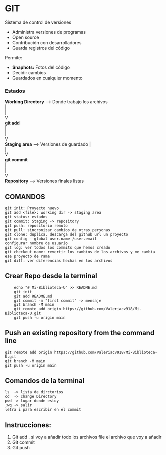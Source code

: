 # GIT

Sistema de control de versiones

- Administra versiones de programas
- Open source
- Contribución con desarrolladores
- Guarda registros del código

Permite: 
- **Snaphots:** Fotos del código
- Decidir cambios
- Guardados en cualquier momento

### Estados

**Working Directory** --> Donde trabajo los archivos
<br>
                |<br>
                |<br>
                V<br>
            **git add**<br>
                |<br>
                |<br>
                V<br>
**Staging area** --> Versiones de guardado
                |<br>
                |<br>
                V<br>
            **git commit** <br>
                |<br>
                |<br>
                V<br>
**Repository** --> Versiones finales listas
               
## COMANDOS

```
git init: Proyecto nuevo
git add <file>: working dir -> staging area
git status: estados
git commit: Staging -> repository
git push: repositorio remoto
git pull: sincronizar cambios de otras personas
git clone: duplica, descarga del github url un proyecto
git config --global user.name /user.email
configurar nombre de usuario
git log: ver todos los commits que hemos creado 
git checkout name: revertir los cambios de los archivos y me cambia ese proyecto de rama
git diff: ver diferencias hechas en los archivos
```

## Crear Repo desde la terminal

``` 
    echo "# Mi-Biblioteca-U" >> README.md
    git init
    git add README.md
    git commit -m "first commit" -> mensaje
    git branch -M main
    git remote add origin https://github.com/Valeriacv918/Mi-Biblioteca-U.git
    git push -u origin main
```

## Push an existing repository from the command line
```
git remote add origin https://github.com/Valeriacv918/Mi-Biblioteca-U.git
git branch -M main
git push -u origin main
```

## Comandos de la terminal
```
ls  -> lista de dirctorios
cd  -> change Directory
pwd -> lugar donde estoy
:wq -> salir 
letra i para escribir en el commit

```

## Instrucciones:
1. Git add 
    . si voy a añadir todo los archivos
    file el archivo que voy a añadir
2. Git commit 
3. Git push